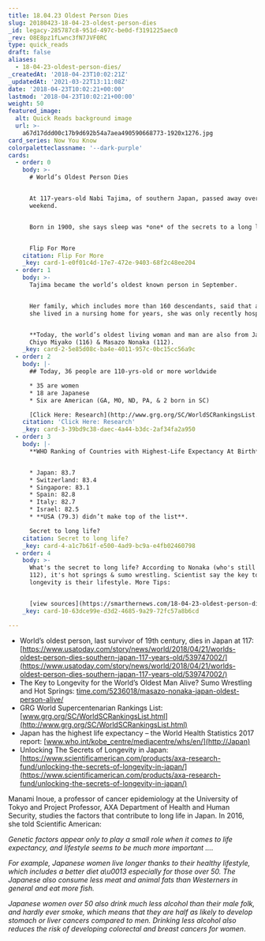 ```yaml
---
title: 18.04.23 Oldest Person Dies
slug: 20180423-18-04-23-oldest-person-dies
_id: legacy-285787c8-951d-497c-be0d-f3191225aec0
_rev: O8E8pz1fLwnc3fN7JVF0RC
type: quick_reads
draft: false
aliases:
  - 18-04-23-oldest-person-dies/
_createdAt: '2018-04-23T10:02:21Z'
_updatedAt: '2021-03-22T13:11:08Z'
date: '2018-04-23T10:02:21+00:00'
lastmod: '2018-04-23T10:02:21+00:00'
weight: 50
featured_image:
  alt: Quick Reads background image
  url: >-
    a67d17ddd00c17b9d692b54a7aea490590668773-1920x1276.jpg
card_series: Now You Know
colorpaletteclassname: '--dark-purple'
cards:
  - order: 0
    body: >-
      # World’s Oldest Person Dies


      At 117-years-old Nabi Tajima, of southern Japan, passed away over the
      weekend.


      Born in 1900, she says sleep was *one* of the secrets to a long life.


      Flip For More
    citation: Flip For More
    _key: card-1-e0f01c4d-17e7-472e-9403-68f2c48ee204
  - order: 1
    body: >-
      Tajima became the world’s oldest known person in September.


      Her family, which includes more than 160 descendants, said that although
      she lived in a nursing home for years, she was only recently hospitalized.


      **Today, the world’s oldest living woman and man are also from Japan**:
      Chiyo Miyako (116) & Masazo Nonaka (112).
    _key: card-2-5e85d08c-ba4e-4011-957c-0bc15cc56a9c
  - order: 2
    body: |-
      ## Today, 36 people are 110-yrs-old or more worldwide

      * 35 are women
      * 18 are Japanese
      * Six are American (GA, MO, ND, PA, & 2 born in SC)

      [Click Here: Research](http://www.grg.org/SC/WorldSCRankingsList.html)
    citation: 'Click Here: Research'
    _key: card-3-39bd9c38-daec-4a44-b3dc-2af34fa2a950
  - order: 3
    body: |-
      **WHO Ranking of Countries with Highest-Life Expectancy At Birth**  


      * Japan: 83.7
      * Switzerland: 83.4
      * Singapore: 83.1
      * Spain: 82.8
      * Italy: 82.7
      * Israel: 82.5
      * **USA (79.3) didn’t make top of the list**.

      Secret to long life?
    citation: Secret to long life?
    _key: card-4-a1c7b61f-e500-4ad9-bc9a-e4fb02460798
  - order: 4
    body: >-
      What's the secret to long life? According to Nonaka (who's still living at
      112), it's hot springs & sumo wrestling. Scientist say the key to Japanese
      longevity is their lifestyle. More Tips:


      [view sources](https://smarthernews.com/18-04-23-oldest-person-dies/)
    _key: card-10-63dce99e-d3d2-4685-9a29-72fc57a8b6cd

---
```

* World’s oldest person, last survivor of 19th century, dies in Japan at 117: [https://www.usatoday.com/story/news/world/2018/04/21/worlds-oldest-person-dies-southern-japan-117-years-old/539747002/](https://www.usatoday.com/story/news/world/2018/04/21/worlds-oldest-person-dies-southern-japan-117-years-old/539747002/)
* The Key to Longevity for the World’s Oldest Man Alive? Sumo Wrestling and Hot Springs: [time.com/5236018/masazo-nonaka-japan-oldest-person-alive/](http://time.com/5236018/masazo-nonaka-japan-oldest-person-alive/)
* GRG World Supercentenarian Rankings List: [www.grg.org/SC/WorldSCRankingsList.html](http://www.grg.org/SC/WorldSCRankingsList.html)
* Japan has the highest life expectancy – the World Health Statistics 2017 report: [www.who.int/kobe_centre/mediacentre/whs/en/](http://Japan)
* Unlocking The Secrets of Longevity in Japan: [https://www.scientificamerican.com/products/axa-research-fund/unlocking-the-secrets-of-longevity-in-japan/](https://www.scientificamerican.com/products/axa-research-fund/unlocking-the-secrets-of-longevity-in-japan/)

Manami Inoue, a professor of cancer epidemiology at the University of Tokyo and Project Professor, AXA Department of Health and Human Security, studies the factors that contribute to long life in Japan. In 2016, she told Scientific American:

_Genetic factors appear only to play a small role when it comes to life expectancy, and lifestyle seems to be much more important …._

_For example, Japanese women live longer thanks to their healthy lifestyle, which includes a better diet a\u0013 especially for those over 50. The Japanese also consume less meat and animal fats than Westerners in general and eat more fish._

_Japanese women over 50 also drink much less alcohol than their male folk, and hardly ever smoke, which means that they are half as likely to develop stomach or liver cancers compared to men. Drinking less alcohol also reduces the risk of developing colorectal and breast cancers for women_.